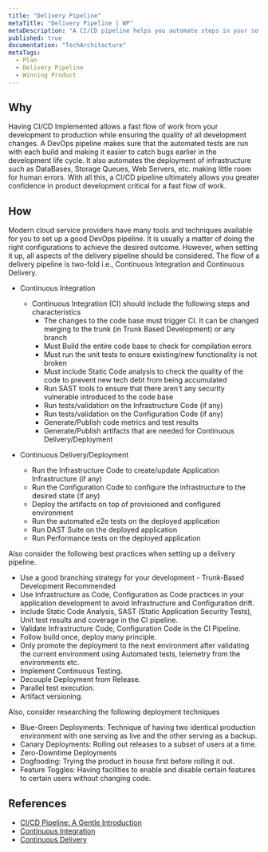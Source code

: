 ```yaml
---
title: "Delivery Pipeline"
metaTitle: "Delivery Pipeline | WP"
metaDescription: "A CI/CD pipeline helps you automate steps in your software delivery process, such as initiating code builds, static code analysis, running automated tests, and deploying to a staging or production environment."
published: true
documentation: "TechArchitecture"
metaTags:
  - Plan
  - Delivery Pipeline
  - Winning Product 
---
```



## Why
Having CI/CD Implemented allows a fast flow of work from your development to production while ensuring the quality of all development changes. A DevOps pipeline makes sure that the automated tests are run with each build and making it easier to catch bugs earlier in the development life cycle. It also automates the deployment of infrastructure such as DataBases, Storage Queues, Web Servers, etc. making little room for human errors. With all this, a CI/CD pipeline ultimately allows you greater confidence in product development critical for a fast flow of work.


## How
Modern cloud service providers have many tools and techniques available for you to set up a good DevOps pipeline. It is usually a matter of doing the right configurations to achieve the desired outcome. However, when setting it up, all aspects of the delivery pipeline should be considered. The flow of a delivery pipeline is two-fold i.e., Continuous Integration and Continuous Delivery.

- Continuous Integration
  - Continuous Integration (CI) should include the following steps and characteristics
    - The changes to the code base must trigger CI. It can be changed merging to the trunk (in Trunk Based Development) or any branch
    - Must Build the entire code base to check for compilation errors
    - Must run the unit tests to ensure existing/new functionality is not broken
    - Must include Static Code analysis to check the quality of the code to prevent new tech debt from being accumulated
    - Run SAST tools to ensure that there aren't any security vulnerable introduced to the code base
    - Run tests/validation on the Infrastructure Code (if any)
    - Run tests/validation on the Configuration Code (if any)
    - Generate/Publish code metrics and test results
    - Generate/Publish artifacts that are needed for Continuous Delivery/Deployment

- Continuous Delivery/Deployment
  - Run the Infrastructure Code to create/update Application Infrastructure (if any)
  - Run the Configuration Code to configure the infrastructure to the desired state (if any)
  - Deploy the artifacts on top of provisioned and configured environment
  - Run the automated e2e tests on the deployed application
  - Run DAST Suite on the deployed application
  - Run Performance tests on the deployed application

Also consider the following best practices when setting up a delivery pipeline.
- Use a good branching strategy for your development - Trunk-Based Development Recommended
- Use Infrastructure as Code, Configuration as Code practices in your application development to avoid Infrastructure and Configuration drift.
- Include Static Code Analysis, SAST (Static Application Security Tests), Unit test results and coverage in the CI pipeline.
- Validate Infrastructure Code, Configuration Code in the CI Pipeline.
- Follow build once, deploy many principle.
- Only promote the deployment to the next environment after validating the current environment using Automated tests, telemetry from the environments etc.
- Implement Continuous Testing.
- Decouple Deployment from Release.
- Parallel test execution.
- Artifact versioning.

Also, consider researching the following deployment techniques
- Blue-Green Deployments: Technique of having two identical production environment with one serving as live and the other serving as a backup.
- Canary Deployments: Rolling out releases to a subset of users at a time.
- Zero-Downtime Deployments
- Dogfooding: Trying the product in house first before rolling it out.
- Feature Toggles: Having facilities to enable and disable certain features to certain users without changing code.


## References
- [CI/CD Pipeline: A Gentle Introduction](https://semaphoreci.com/blog/cicd-pipeline)
- [Continuous Integration](https://en.wikipedia.org/wiki/Continuous_integration)
- [Continuous Delivery](https://en.wikipedia.org/wiki/Continuous_delivery)
